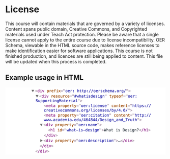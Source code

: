 # License

This course will contain materials that are governed by a variety of licenses. Content spans public domain, Creative Commons, and Copyrighted materials used under Teach Act protection. Please be aware that a single license cannot apply to the entire course due to license incompatibility. OER Schema, viewable in the HTML source code, makes reference licenses to make identification easier for software applications. This course is not finished production, and licences are still being applied to content. This file will be updated when this process is completed.

## Example usage in HTML
![HTML with license via OER Schema](assets/oerschema-source.png)
